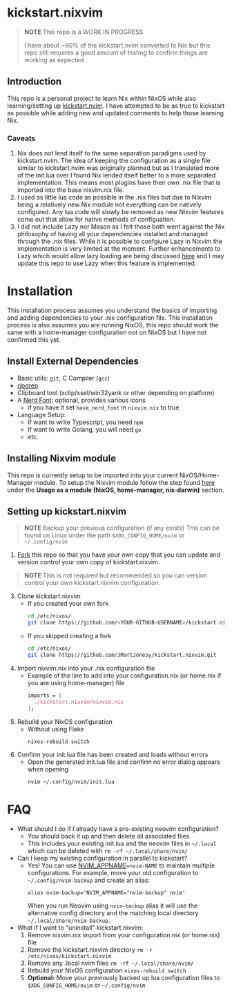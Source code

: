 # kickstart.nixvim

>**NOTE**
> This repo is a WORK IN PROGRESS
>
> I have about ~90% of the kickstart.nvim converted to Nix
> but this repo still requires a good amount of testing to confirm things are working as expected

## Introduction

This repo is a personal project to learn Nix within NixOS while also learning/setting up [kickstart.nvim](https://github.com/nvim-lua/kickstart.nvim).
I have attempted to be as true to kickstart as possible while adding new and updated comments to help those learning Nix.

### Caveats

1. Nix does not lend itself to the same separation paradigms used by kickstart.nvim. The idea of keeping the configuration as a single file
similar to kickstart.nvim was originally planned but as I translated more of the init.lua over I found Nix lended itself better to a more
separated implementation. This means most plugins have their own .nix file that is imported into the base nixvim.nix file.
2. I used as little lua code as possible in the .nix files but due to Nixvim being a relatively new Nix module not everything can be natively configured. Any lua code will slowly be removed as new Nixvim features come out that allow for native methods of configuation.
3. I did not include Lazy nor Mason as I felt those both went against the Nix philosophy of having all your dependencies installed and managed through the .nix files. While it is possible to confgiure Lazy in Nixvim the implementation is very limited at the moment. Further enhancements to Lazy which would allow lazy loading are being discussed [here](https://github.com/nix-community/nixvim/issues/421) and I may update this repo to use Lazy when this feature is implemented.

# Installation

This installation process assumes you understand the basics of importing and adding dependencies to your .nix configuration file.
This installation process is also assumes you are running NixOS, this repo should work the same with a home-manager configuration not on NixOS but
I have not confirmed this yet.

## Install External Dependencies

- Basic utils: `git`, C Compiler (`gcc`)
- [ripgrep](https://github.com/BurntSushi/ripgrep#installation)
- Clipboard tool (xclip/xsel/win32yank or other depending on platform)
- A [Nerd Font](https://www.nerdfonts.com/): optional, provides various icons
  - if you have it set `have_nerd_font` in `nixvim.nix` to true
- Language Setup:
  - If want to write Typescript, you need `npm`
  - If want to write Golang, you will need `go`
  - etc.

## Installing Nixvim module

This repo is currently setup to be imported into your current NixOS/Home-Manager module. 
To setup the Nixvim module follow the step found [here](https://nix-community.github.io/nixvim/user-guide/install.html) under the **Usage as a module (NixOS, home-manager, nix-darwin)** section.

## Setting up kickstart.nixvim

>**NOTE**
> Backup your previous configuration (if any exists)
> This can be found on Linux under the path `$XDG_CONFIG_HOME/nvim` or `~/.config/nvim`

1. [Fork](https://docs.github.com/en/get-started/quickstart/fork-a-repo) this repo
so that you have your own copy that you can update and version control your own copy of kickstart.nixvim.
>**NOTE**
> This is not required but recommended so you can version control your own kickstart.nixvim configuration.
3. Clone kickstart.nixvim
    * If you created your own fork
      ```sh
      cd /etc/nixos/
      git clone https://github.com/<YOUR-GITHUB-USERNAME>/kickstart.nixvim.git
      ```
    * If you skipped creating a fork
      ```sh
      cd /etc/nixos/
      git clone https://github.com/JMartJonesy/kickstart.nixvim.git
      ```
4. Import nixvim.nix into your .nix configuration file
    * Example of the line to add into your configuration.nix (or home.nix if you are using home-manager) file
      ```nix
      imports = [
        ./kickstart.nixvim/nixvim.nix
      ];
      ```
5. Rebuild your NixOS configuration
   * Without using Flake
     ```sh
     nixos-rebuild switch
     ```
6. Confirm your init.lua file has been created and loads without errors
   * Open the generated init.lua file and confirm no error dialog appears when opening
     ```sh
     nvim ~/.config/nvim/init.lua
     ``` 

# FAQ

* What should I do if I already have a pre-existing neovim configuration?
  * You should back it up and then delete all associated files.
  * This includes your existing init.lua and the neovim files in `~/.local`
    which can be deleted with `rm -rf ~/.local/share/nvim/`
* Can I keep my existing configuration in parallel to kickstart?
  * Yes! You can use [NVIM_APPNAME](https://neovim.io/doc/user/starting.html#%24NVIM_APPNAME)`=nvim-NAME`
    to maintain multiple configurations. For example, move your old configuration to
    `~/.config/nvim-backup` and create an alias:
    ```
    alias nvim-backup='NVIM_APPNAME="nvim-backup" nvim'
    ```
    When you run Neovim using `nvim-backup` alias it will use the alternative
    config directory and the matching local directory
    `~/.local/share/nvim-backup`.
* What if I want to "uninstall" kickstart.nixvim:
   1. Remove nixvim.nix import from your configuration.nix (or home.nix) file
   2. Remove the kickstart.nixvim directory `rm -r /etc/nixos/kickstart.nixvim`
   3. Remove any .local nvim files `rm -rf ~/.local/share/nvim/`
   4. Rebuild your NixOS configuration `nixos-rebuild switch`
   5. **Optional:** Move your previously backed up lua configuration files to `$XDG_CONFIG_HOME/nvim` or `~/.config/nvim`

